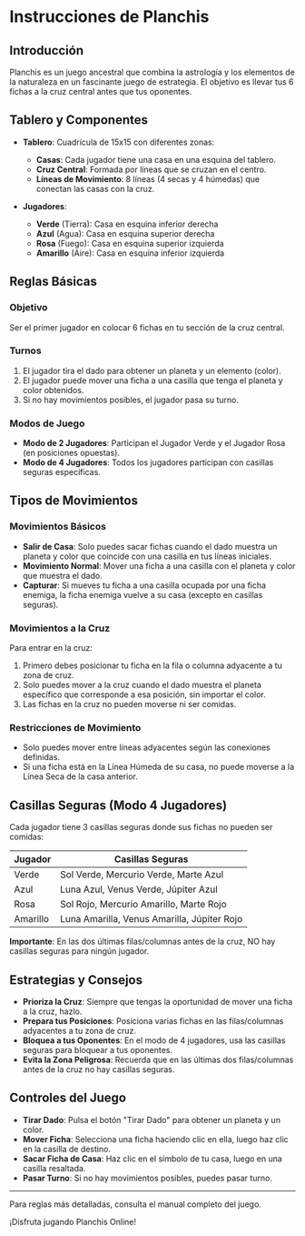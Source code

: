 # Instrucciones de Planchis

## Introducción

Planchis es un juego ancestral que combina la astrología y los elementos de la naturaleza en un fascinante juego de estrategia. El objetivo es llevar tus 6 fichas a la cruz central antes que tus oponentes.

## Tablero y Componentes

- **Tablero**: Cuadrícula de 15x15 con diferentes zonas:
  - **Casas**: Cada jugador tiene una casa en una esquina del tablero.
  - **Cruz Central**: Formada por líneas que se cruzan en el centro.
  - **Líneas de Movimiento**: 8 líneas (4 secas y 4 húmedas) que conectan las casas con la cruz.

- **Jugadores**:
  - **Verde** (Tierra): Casa en esquina inferior derecha
  - **Azul** (Agua): Casa en esquina superior derecha
  - **Rosa** (Fuego): Casa en esquina superior izquierda
  - **Amarillo** (Aire): Casa en esquina inferior izquierda

## Reglas Básicas

### Objetivo
Ser el primer jugador en colocar 6 fichas en tu sección de la cruz central.

### Turnos
1. El jugador tira el dado para obtener un planeta y un elemento (color).
2. El jugador puede mover una ficha a una casilla que tenga el planeta y color obtenidos.
3. Si no hay movimientos posibles, el jugador pasa su turno.

### Modos de Juego
- **Modo de 2 Jugadores**: Participan el Jugador Verde y el Jugador Rosa (en posiciones opuestas).
- **Modo de 4 Jugadores**: Todos los jugadores participan con casillas seguras específicas.

## Tipos de Movimientos

### Movimientos Básicos
- **Salir de Casa**: Solo puedes sacar fichas cuando el dado muestra un planeta y color que coincide con una casilla en tus líneas iniciales.
- **Movimiento Normal**: Mover una ficha a una casilla con el planeta y color que muestra el dado.
- **Capturar**: Si mueves tu ficha a una casilla ocupada por una ficha enemiga, la ficha enemiga vuelve a su casa (excepto en casillas seguras).

### Movimientos a la Cruz
Para entrar en la cruz:
1. Primero debes posicionar tu ficha en la fila o columna adyacente a tu zona de cruz.
2. Solo puedes mover a la cruz cuando el dado muestra el planeta específico que corresponde a esa posición, sin importar el color.
3. Las fichas en la cruz no pueden moverse ni ser comidas.

### Restricciones de Movimiento
- Solo puedes mover entre líneas adyacentes según las conexiones definidas.
- Si una ficha está en la Línea Húmeda de su casa, no puede moverse a la Línea Seca de la casa anterior.

## Casillas Seguras (Modo 4 Jugadores)

Cada jugador tiene 3 casillas seguras donde sus fichas no pueden ser comidas:

| Jugador | Casillas Seguras |
|---------|------------------|
| Verde | Sol Verde, Mercurio Verde, Marte Azul |
| Azul | Luna Azul, Venus Verde, Júpiter Azul |
| Rosa | Sol Rojo, Mercurio Amarillo, Marte Rojo |
| Amarillo | Luna Amarilla, Venus Amarilla, Júpiter Rojo |

**Importante**: En las dos últimas filas/columnas antes de la cruz, NO hay casillas seguras para ningún jugador.

## Estrategias y Consejos

- **Prioriza la Cruz**: Siempre que tengas la oportunidad de mover una ficha a la cruz, hazlo.
- **Prepara tus Posiciones**: Posiciona varias fichas en las filas/columnas adyacentes a tu zona de cruz.
- **Bloquea a tus Oponentes**: En el modo de 4 jugadores, usa las casillas seguras para bloquear a tus oponentes.
- **Evita la Zona Peligrosa**: Recuerda que en las últimas dos filas/columnas antes de la cruz no hay casillas seguras.

## Controles del Juego

- **Tirar Dado**: Pulsa el botón "Tirar Dado" para obtener un planeta y un color.
- **Mover Ficha**: Selecciona una ficha haciendo clic en ella, luego haz clic en la casilla de destino.
- **Sacar Ficha de Casa**: Haz clic en el símbolo de tu casa, luego en una casilla resaltada.
- **Pasar Turno**: Si no hay movimientos posibles, puedes pasar turno.

---

Para reglas más detalladas, consulta el manual completo del juego.

¡Disfruta jugando Planchis Online!
